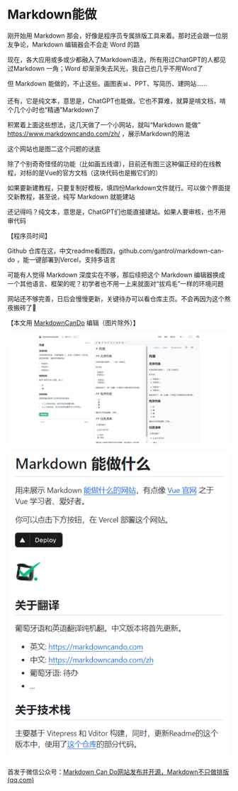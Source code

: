 # Markdown能做

刚开始用 Markdown 那会，好像是程序员专属排版工具来着。那时还会跟一位朋友争论，Markdown 编辑器会不会走 Word 的路

现在，各大应用或多或少都融入了Markdown语法，所有用过ChatGPT的人都见过Markdown 一角；Word 却渐渐失去风光，我自己也几乎不用Word了

但 Markdown 能做的，不止这些。画图表📊、PPT、写简历、建网站……

还有，它是纯文本，意思是，ChatGPT也能做。它也不算难，就算是啃文档，啃个几个小时也“精通”Markdown了

积累着上面这些想法，这几天做了一个小网站，就叫“Markdown 能做” https://www.markdowncando.com/zh/ ，展示Markdown的用法

这个网站也是图二这个问题的谜底

除了个别奇奇怪怪的功能（比如画五线谱），目前还有图三这种偏正经的在线教程，对标的是Vue的官方文档（这块代码也是搬它们的）

如果要新建教程，只要复制好模板，填四份Markdown文件就行。可以做个界面提交新教程，甚至说，纯写 Markdown 就能建站

还记得吗？纯文本，意思是，ChatGPT们也能直接建站。如果人要审核，也不用审代码

【程序员时间】

Github 仓库在这，中文readme看图四，github.com/gantrol/markdown-can-do ，能一键部署到Vercel，支持多语言

可能有人觉得 Markdown 深度实在不够，那后续把这个 Markdown 编辑器换成一个其他语言、框架的呢？初学者也不用一上来就面对“拔鸡毛”一样的环境问题

网站还不够完善，日后会慢慢更新，关键待办可以看仓库主页。不会再因为这个熬夜搬砖了🐶

【本文用 [MarkdownCanDo](https://www.markdowncando.com/playground/) 编辑（图片除外）】

![image-20240312001640190](.\image-20240312001640190.png)



![image-20240312001734338](.\image-20240312001734338.png)

首发于微信公众号：[Markdown Can Do网站发布并开源，Markdown不只做排版 (qq.com)](https://mp.weixin.qq.com/s/RirWW_hOJg-is8rPA6aanA)

